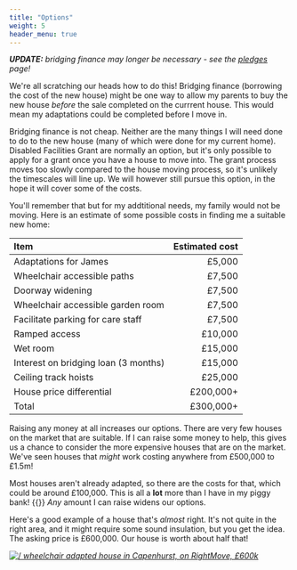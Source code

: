```yaml
---
title: "Options"
weight: 5
header_menu: true
---
```


***UPDATE:*** *bridging finance may longer be necessary - see the
[pledges](pledges) page!*

We're all scratching our heads how to do this! Bridging finance (borrowing the
cost of the new house) might be one way to allow my parents to buy the new house
*before* the sale completed on the currrent house. This would mean my
adaptations could be completed before I move in.

Bridging finance is not cheap. Neither are the many things I will need done to
do to the new house (many of which were done for my current home). Disabled
Facilities Grant are normally an option, but it's only possible to apply for a
grant once you have a house to move into. The grant process moves too slowly
compared to the house moving process, so it's unlikely the timescales will line
up. We will however still pursue this option, in the hope it will cover some of
the costs.

You'll remember that but for my addtitional needs, my family would not be
moving. Here is an estimate of some possible costs in finding me a suitable new
home:

| Item | Estimated cost |
| :- | -: |
| Adaptations for James | &pound;5,000 |
| Wheelchair accessible paths | &pound;7,500 |
| Doorway widening | &pound;7,500 |
| Wheelchair accessible garden room | &pound;7,500 |
| Facilitate parking for care staff | &pound;7,500 |
| Ramped access | &pound;10,000 |
| Wet room | &pound;15,000 |
| Interest on bridging loan (3 months) | &pound;15,000 |
| Ceiling track hoists | &pound;25,000 |
| House price differential | &pound;200,000+ |
| Total | &pound;300,000+ |

Raising any money at all increases our options. There are very few houses on
the market that are suitable. If I can raise some money to help, this gives us
a chance to consider the more expensive houses that are on the market. We've
seen houses that *might* work costing anywhere from &pound;500,000 to
&pound;1.5m!

Most houses aren't already adapted, so there are the costs for that, which
could be around &pound;100,000. This is all a **lot** more than I have in my
piggy bank! {{<icon class="fa fa-money">}} *Any* amount I
can raise widens our options.

Here's a good example of a house that's *almost* right. It's not quite in the
right area, and it might require some sound insulation, but you get the idea.
The asking price is &pound;600,000. Our house is worth about half that!

<a href="https://www.rightmove.co.uk/properties/72688284" target="_blank"><img src="images/capenhurst-wheelchair-adapted-house.jpg" alt=/>
<i>wheelchair adapted house in Capenhurst, on RightMove, &pound;600k</i></a>